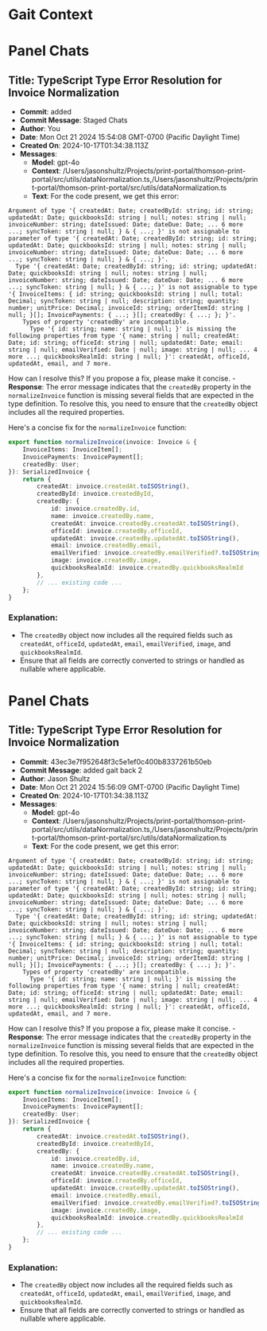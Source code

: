 # Gait Context

# Panel Chats

## Title: TypeScript Type Error Resolution for Invoice Normalization
- **Commit**: added
- **Commit Message**: Staged Chats
- **Author**: You
- **Date**: Mon Oct 21 2024 15:54:08 GMT-0700 (Pacific Daylight Time)
- **Created On**: 2024-10-17T01:34:38.113Z
- **Messages**:
    - **Model**: gpt-4o
    - **Context**: /Users/jasonshultz/Projects/print-portal/thomson-print-portal/src/utils/dataNormalization.ts,/Users/jasonshultz/Projects/print-portal/thomson-print-portal/src/utils/dataNormalization.ts
    - **Text**: For the code present, we get this error:
```
Argument of type '{ createdAt: Date; createdById: string; id: string; updatedAt: Date; quickbooksId: string | null; notes: string | null; invoiceNumber: string; dateIssued: Date; dateDue: Date; ... 6 more ...; syncToken: string | null; } & { ...; }' is not assignable to parameter of type '{ createdAt: Date; createdById: string; id: string; updatedAt: Date; quickbooksId: string | null; notes: string | null; invoiceNumber: string; dateIssued: Date; dateDue: Date; ... 6 more ...; syncToken: string | null; } & { ...; }'.
  Type '{ createdAt: Date; createdById: string; id: string; updatedAt: Date; quickbooksId: string | null; notes: string | null; invoiceNumber: string; dateIssued: Date; dateDue: Date; ... 6 more ...; syncToken: string | null; } & { ...; }' is not assignable to type '{ InvoiceItems: { id: string; quickbooksId: string | null; total: Decimal; syncToken: string | null; description: string; quantity: number; unitPrice: Decimal; invoiceId: string; orderItemId: string | null; }[]; InvoicePayments: { ...; }[]; createdBy: { ...; }; }'.
    Types of property 'createdBy' are incompatible.
      Type '{ id: string; name: string | null; }' is missing the following properties from type '{ name: string | null; createdAt: Date; id: string; officeId: string | null; updatedAt: Date; email: string | null; emailVerified: Date | null; image: string | null; ... 4 more ...; quickbooksRealmId: string | null; }': createdAt, officeId, updatedAt, email, and 7 more.
```
How can I resolve this? If you propose a fix, please make it concise.
    - **Response**: The error message indicates that the `createdBy` property in the `normalizeInvoice` function is missing several fields that are expected in the type definition. To resolve this, you need to ensure that the `createdBy` object includes all the required properties.

Here's a concise fix for the `normalizeInvoice` function:

```typescript:src/utils/dataNormalization.ts
export function normalizeInvoice(invoice: Invoice & {
    InvoiceItems: InvoiceItem[];
    InvoicePayments: InvoicePayment[];
    createdBy: User;
}): SerializedInvoice {
    return {
        createdAt: invoice.createdAt.toISOString(),
        createdById: invoice.createdById,
        createdBy: {
            id: invoice.createdBy.id,
            name: invoice.createdBy.name,
            createdAt: invoice.createdBy.createdAt.toISOString(),
            officeId: invoice.createdBy.officeId,
            updatedAt: invoice.createdBy.updatedAt.toISOString(),
            email: invoice.createdBy.email,
            emailVerified: invoice.createdBy.emailVerified?.toISOString() ?? null,
            image: invoice.createdBy.image,
            quickbooksRealmId: invoice.createdBy.quickbooksRealmId
        },
        // ... existing code ...
    };
}
```

### Explanation:
- The `createdBy` object now includes all the required fields such as `createdAt`, `officeId`, `updatedAt`, `email`, `emailVerified`, `image`, and `quickbooksRealmId`.
- Ensure that all fields are correctly converted to strings or handled as nullable where applicable.



# Panel Chats

## Title: TypeScript Type Error Resolution for Invoice Normalization
- **Commit**: 43ec3e7f952648f3c5e1ef0c400b8337261b50eb
- **Commit Message**: added gait back 2
- **Author**: Jason Shultz
- **Date**: Mon Oct 21 2024 15:56:09 GMT-0700 (Pacific Daylight Time)
- **Created On**: 2024-10-17T01:34:38.113Z
- **Messages**:
    - **Model**: gpt-4o
    - **Context**: /Users/jasonshultz/Projects/print-portal/thomson-print-portal/src/utils/dataNormalization.ts,/Users/jasonshultz/Projects/print-portal/thomson-print-portal/src/utils/dataNormalization.ts
    - **Text**: For the code present, we get this error:
```
Argument of type '{ createdAt: Date; createdById: string; id: string; updatedAt: Date; quickbooksId: string | null; notes: string | null; invoiceNumber: string; dateIssued: Date; dateDue: Date; ... 6 more ...; syncToken: string | null; } & { ...; }' is not assignable to parameter of type '{ createdAt: Date; createdById: string; id: string; updatedAt: Date; quickbooksId: string | null; notes: string | null; invoiceNumber: string; dateIssued: Date; dateDue: Date; ... 6 more ...; syncToken: string | null; } & { ...; }'.
  Type '{ createdAt: Date; createdById: string; id: string; updatedAt: Date; quickbooksId: string | null; notes: string | null; invoiceNumber: string; dateIssued: Date; dateDue: Date; ... 6 more ...; syncToken: string | null; } & { ...; }' is not assignable to type '{ InvoiceItems: { id: string; quickbooksId: string | null; total: Decimal; syncToken: string | null; description: string; quantity: number; unitPrice: Decimal; invoiceId: string; orderItemId: string | null; }[]; InvoicePayments: { ...; }[]; createdBy: { ...; }; }'.
    Types of property 'createdBy' are incompatible.
      Type '{ id: string; name: string | null; }' is missing the following properties from type '{ name: string | null; createdAt: Date; id: string; officeId: string | null; updatedAt: Date; email: string | null; emailVerified: Date | null; image: string | null; ... 4 more ...; quickbooksRealmId: string | null; }': createdAt, officeId, updatedAt, email, and 7 more.
```
How can I resolve this? If you propose a fix, please make it concise.
    - **Response**: The error message indicates that the `createdBy` property in the `normalizeInvoice` function is missing several fields that are expected in the type definition. To resolve this, you need to ensure that the `createdBy` object includes all the required properties.

Here's a concise fix for the `normalizeInvoice` function:

```typescript:src/utils/dataNormalization.ts
export function normalizeInvoice(invoice: Invoice & {
    InvoiceItems: InvoiceItem[];
    InvoicePayments: InvoicePayment[];
    createdBy: User;
}): SerializedInvoice {
    return {
        createdAt: invoice.createdAt.toISOString(),
        createdById: invoice.createdById,
        createdBy: {
            id: invoice.createdBy.id,
            name: invoice.createdBy.name,
            createdAt: invoice.createdBy.createdAt.toISOString(),
            officeId: invoice.createdBy.officeId,
            updatedAt: invoice.createdBy.updatedAt.toISOString(),
            email: invoice.createdBy.email,
            emailVerified: invoice.createdBy.emailVerified?.toISOString() ?? null,
            image: invoice.createdBy.image,
            quickbooksRealmId: invoice.createdBy.quickbooksRealmId
        },
        // ... existing code ...
    };
}
```

### Explanation:
- The `createdBy` object now includes all the required fields such as `createdAt`, `officeId`, `updatedAt`, `email`, `emailVerified`, `image`, and `quickbooksRealmId`.
- Ensure that all fields are correctly converted to strings or handled as nullable where applicable.



